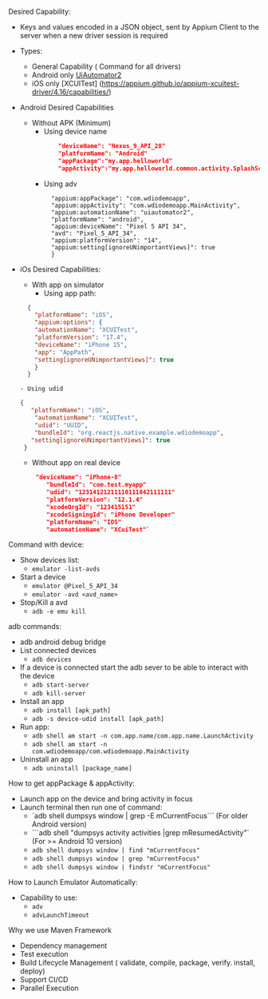 Desired Capability:

- Keys and values encoded in a JSON object, sent by Appium Client to the server when a new driver session is required
- Types:
    - General Capability ( Command for all drivers)
    - Android only [UiAutomator2](https://github.com/appium/appium-uiautomator2-driver?tab=readme-ov-file#capabilities)
    - iOS only [XCUITest] (https://appium.github.io/appium-xcuitest-driver/4.16/capabilities/)

- Android Desired Capabilities
    - Without APK (Minimum)
        - Using device name
          ```json
              "deviceName": "Nexus_9_API_28"
              "platformName": "Android"
              "appPackage":"my.app.helloworld"
              "appActivity":"my.app.helloworld.common.activity.SplashScreen"
          ```
        - Using adv
          ```json{
            "appium:appPackage": "com.wdiodemoapp",
            "appium:appActivity": "com.wdiodemoapp.MainActivity",
            "appium:automationName": "uiautomator2",
            "platformName": "android",
            "appium:deviceName": "Pixel 5 API 34",
            "avd": "Pixel_5_API_34",
            "appium:platformVersion": "14",
            "appium:setting[ignoreUNimportantViews]": true
            }
          ```

- iOs Desired Capabilities:
    - With app on simulator
        - Using app path:
    ```json
      {
        "platformName": "iOS",
        "appium:options": {
        "automationName": "XCUITest",
        "platformVersion": "17.4",
        "deviceName": "iPhone 15",
        "app": "AppPath",
        "setting[ignoreUNimportantViews]": true
        }
      }
  ```
      - Using udid

    ```json
    {
       "platformName": "iOS",
        "automationName": "XCUITest",
        "udid": "UUID",
        "bundleId": "org.reactjs.native.example.wdiodemoapp",
       "setting[ignoreUNimportantViews]": true
     }
    ```

    - Without app on real device

      ```json
       "deviceName": "iPhone-8"
          "bundleId": "com.test.myapp"
          "udid": "12314121211110111042111111"
          "platformVersion": "12.1.4"
          "xcodeOrgId": "123415151"
          "xcodeSigningId": "iPhone Developer"
          "platformName": "IOS"
          "automationName": "XCuiTest"`
      ```

Command with device:

- Show devices list:
    - `emulator -list-avds`
- Start a device
    - `emulator @Pixel_5_API_34`
    - `emulator -avd <avd_name>`
- Stop/Kill a avd
    - `adb -e emu kill`

adb commands:

- adb android debug bridge
- List connected devices
    - `adb devices`
- If a device is connected start the adb sever to be able to interact with the device
    - `adb start-server`
    - `adb kill-server`
- Install an app
    - `adb install [apk_path]`
    - `adb -s device-udid install [apk_path]`
- Run app:
    - `adb shell am start -n com.app.name/com.app.name.LaunchActivity`
    - `adb shell am start -n com.wdiodemoapp/com.wdiodemoapp.MainActivity`
- Uninstall an app
    - `adb uninstall [package_name]`

How to get appPackage & appActivity:

- Launch app on the device and bring activity in focus
- Launch terminal then run one of command:
    - `adb shell dumpsys window | grep -E mCurrentFocus``` (For older Android version)
    - ```adb shell "dumpsys activity activities |grep mResumedActivity"` (For >= Android 10 version)
    - `adb shell dumpsys window | find "mCurrentFocus"`
    - `adb shell dumpsys window | grep "mCurrentFocus"`
    - `adb shell dumpsys window | findstr "mCurrentFocus"`

How to Launch Emulator Automatically:

- Capability to use:
    - `adv`
    - `advLaunchTimeout`

Why we use Maven Framework

- Dependency management
- Test execution
- Build Lifecycle Management ( validate, compile, package, verify. install, deploy)
- Support CI/CD
- Parallel Execution
